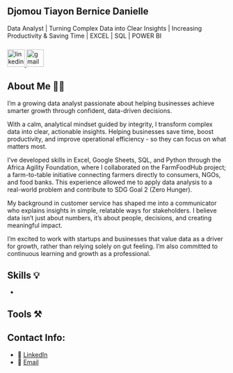 ## Djomou Tiayon Bernice Danielle

Data Analyst | Turning Complex Data into Clear Insights | Increasing Productivity & Saving Time | EXCEL | SQL | POWER BI

###

<div align="left"> 
  <a href="www.linkedin.com/in/djomou-tiayon-bernice-danielle-b3550a242" target="_blank">
    <img src="https://img.shields.io/static/v1?message=Connect&logo=linkedin&label=LinkedIn&color=403d39&logoColor=white&labelColor=0077B5&style=flat" height="40" alt="linkedin logo"/>
  </a>



  </a>
  <a href="mailto:djomoubernice@gmail.com" target="_blank">
    <img src="https://img.shields.io/static/v1?message=Contact&logo=gmail&label=Email&color=403d39&logoColor=white&labelColor=D14836&style=flat" height="40" alt="gmail logo"  />
  </a>
  
</div>

###






## About Me 👱‍♀️

I’m a growing data analyst passionate about helping businesses achieve smarter growth through confident, data-driven decisions.

With a calm, analytical mindset guided by integrity, I transform complex data into clear, actionable insights. Helping businesses save time, boost productivity, and improve operational efficiency - so they can focus on what matters most.

I’ve developed skills in Excel, Google Sheets, SQL, and Python through the Africa Agility Foundation, where I collaborated on the FarmFoodHub project; a farm-to-table initiative connecting farmers directly to consumers, NGOs, and food banks. This experience allowed me to apply data analysis to a real-world problem and contribute to SDG Goal 2 (Zero Hunger).

My background in customer service has shaped me into a communicator who explains insights in simple, relatable ways for stakeholders. I believe data isn’t just about numbers, it’s about people, decisions, and creating meaningful impact.

I’m excited to work with startups and businesses that value data as a driver for growth, rather than relying solely on gut feeling. I’m also committed to continuous learning and growth as a professional.

## Skills 💡

* 

## Tools ⚒️


## Contact Info:

*  🔗 [LinkedIn](www.linkedin.com/in/djomou-tiayon-bernice-danielle-b3550a242)
*  📧 [Email](djomoubernice@gmail.com)












<!--
**dj-tiayon/dj-tiayon** is a ✨ _special_ ✨ repository because its `README.md` (this file) appears on your GitHub profile.

Here are some ideas to get you started:

- 🔭 I’m currently working on ...
- 🌱 I’m currently learning ...
- 👯 I’m looking to collaborate on ...
- 🤔 I’m looking for help with ...
- 💬 Ask me about ...
- 📫 How to reach me: ...
- 😄 Pronouns: ...
- ⚡ Fun fact: ...
-->
